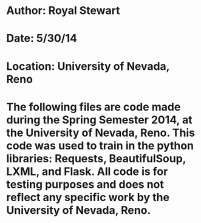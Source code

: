 # Author: Royal Stewart
# Date: 5/30/14
# Location: University of Nevada, Reno


# The following files are code made during the Spring Semester 2014, at the University of Nevada, Reno. This code was used to train in the python libraries: Requests, BeautifulSoup, LXML, and Flask. All code is for testing purposes and does not reflect any specific work by the University of Nevada, Reno.

